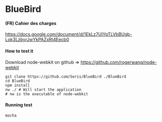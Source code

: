 BlueBird
========
#### (FR) Cahier des charges
https://docs.google.com/document/d/1EkLz7UlYpTLVbBUgb-Lok3LzbyrJwYkPAZxRt4Eecb0
#### How to test it
Download node-webkit on github 
=> https://github.com/rogerwang/node-webkit

    git clone https://github.com/Seris/BlueBird ./BlueBird
    cd BlueBird
    npm install
    nw ./ # Will start the application
    # nw is the executable of node-webkit
#### Running test
    mocha 
